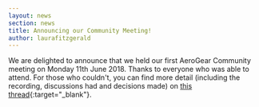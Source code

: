 ```yaml
---
layout: news
section: news
title: Announcing our Community Meeting!
author: laurafitzgerald
---
```


We are delighted to announce that we held our first AeroGear Community meeting on Monday 11th June 2018. 
Thanks to everyone who was able to attend. For those who couldn't, you can find more detail (including the recording, discussions had and decisions made) on [this thread](https://groups.google.com/forum/#!topic/aerogear/ohcRq2D6r2Q){:target="_blank"}.